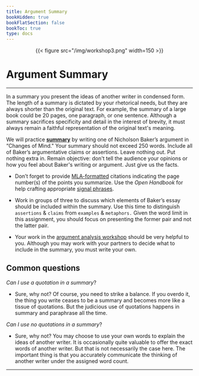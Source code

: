 ```yaml
---
title: Argument Summary
bookHidden: true
bookFlatSection: false
bookToc: true
type: docs
---
```


<div style="text-align:center">{{< figure src="/img/workshop3.png" width=150 >}}</div>

# Argument Summary 

---

In a summary you present the ideas of another writer in condensed form. The length of a summary is dictated by your rhetorical needs, but they are always shorter than the original text. For example, the summary of a large book could be 20 pages, one paragraph, or one sentence. Although a summary sacrifices specificity and detail in the interest of brevity, it must always remain a faithful representation of the original text's meaning.

We will practice [**summary**](/resources/open-handbook/chapter-8) by writing one of Nicholson Baker’s argument in “Changes of Mind." Your summary should not exceed 250 words. Include all of Baker’s argumentative claims or assertions. Leave nothing out. Put nothing extra in. Remain objective: don't tell the audience your opinions or how you feel about Baker's writing or argument. Just give us the facts. 

- Don’t forget to provide [MLA-formatted](/resources/open-handbook/chapter-11-mla) citations indicating the page number(s) of the points you summarize. Use the *Open Handbook* for help crafting appropriate [signal phrases](/resources/open-handbook/chapter-8).

- Work in groups of three to discuss which elements of Baker’s essay should be included within the summary. Use this time to distinguish `assertions` & `claims` from `examples` & `metaphors.` Given the word limit in this assignment, you should focus on presenting the former pair and not the latter pair.

- Your work in the [argument analysis workshop](/courses/workshops/argument-analysis) should be very helpful to you. Although you may work with your partners to decide what to include in the summary, you must write your own.

## Common questions

*Can I use a quotation in a summary*? 

- Sure, why not? Of course, you need to strike a balance. If you overdo it, the thing you write ceases to be a summary and becomes more like a tissue of quotations. But the judicious use of quotations happens in summary and paraphrase all the time. 

*Can I use no quotations in a summary*? 

- Sure, why not? You may choose to use your own words to explain the ideas of another writer. It is occasionally quite valuable to offer the exact words of another writer. But that is not necessarily the case here. The important thing is that you accurately communicate the thinking of another writer under the assigned word count. 

---

<!---
<i class="fa fa-cloud-upload-alt"></i> [Submit this assignment to Canvas](https://canvas.dartmouth.edu)
--->

